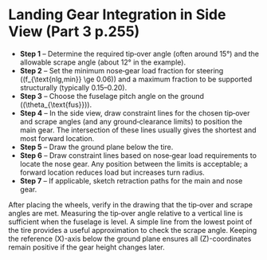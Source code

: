 # Landing Gear Integration in Side View (Part 3 p.255)

- **Step 1** – Determine the required tip‑over angle (often around 15°) and the
  allowable scrape angle (about 12° in the example).
- **Step 2** – Set the minimum nose‑gear load fraction for steering
  (\(f_{\text{nlg,min}} \ge 0.06\)) and a maximum fraction to be
  supported structurally (typically 0.15–0.20).
- **Step 3** – Choose the fuselage pitch angle on the ground
  (\(\theta_{\text{fus}}\)).
- **Step 4** – In the side view, draw constraint lines for the chosen
  tip‑over and scrape angles (and any ground‑clearance limits) to position
  the main gear. The intersection of these lines usually gives the shortest
  and most forward location.
- **Step 5** – Draw the ground plane below the tire.
- **Step 6** – Draw constraint lines based on nose‑gear load requirements
  to locate the nose gear. Any position between the limits is acceptable;
  a forward location reduces load but increases turn radius.
- **Step 7** – If applicable, sketch retraction paths for the main and
  nose gear.

After placing the wheels, verify in the drawing that the tip‑over and scrape
angles are met. Measuring the tip‑over angle relative to a vertical line is
sufficient when the fuselage is level. A simple line from the lowest point of
the tire provides a useful approximation to check the scrape angle.
Keeping the reference \(X\)-axis below the ground plane ensures all
\(Z\)-coordinates remain positive if the gear height changes later.
